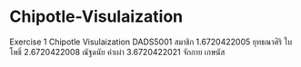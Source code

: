 # Chipotle-Visulaization
Exercise 1 Chipotle Visulaization DADS5001
สมาชิก 
1.6720422005 ยุทธณาศิริ ใบโพธิ์
2.6720422008 ณัฐดนัย คำเผ่า
3.6720422021 จักกาย เกษนัส
